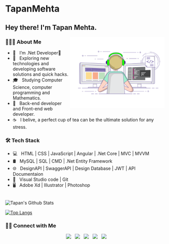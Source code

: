 # TapanMehta
<h2> Hey there! I'm Tapan Mehta. </h2>
<img align="right" alt="GIF" src="https://raw.githubusercontent.com/devSouvik/devSouvik/master/gif3.gif" width="300"/>


<h3> 👨🏻‍💻 About Me </h3>

- 🔭 &nbsp; I’m .Net Developer🤔
- 🤔 &nbsp; Exploring new technologies and developing software solutions and quick hacks.
- 🎓 &nbsp; Studying Computer Science, computer programming and Mathematics.
- 💼 &nbsp; Back-end developer and Front-end web developer.
- ☕ &nbsp; I belive, a perfect cup of tea can be the ultimate solution for any stress. 

<h3>🛠 Tech Stack</h3>

- 💻 &nbsp; HTML | CSS | JavaScript | Angular | .Net Core | MVC | MVVM
- 🛢 &nbsp;  MySQL | SQL | CMD | .Net Entity Framework
- 🌐 &nbsp; DesignAPI | SwaggerAPI | Design Database | JWT | API Documentaion
- 🔧 &nbsp; Visual Studio code | Git
- 🖥 &nbsp; Adobe Xd | Illustrator | Photoshop

<br>

<img align="center" src="https://github-readme-stats.vercel.app/api?username=mehtatapan&include_all_commits=true&count_private=true&show_icons=true&line_height=20&title_color=7A7ADB&icon_color=2234AE&text_color=D3D3D3&bg_color=0,000000,130F40" alt="Tapan's Github Stats">

</br>

[![Top Langs](https://github-readme-stats.vercel.app/api/top-langs/?username=mehtatapan&layout=compact&text_color=daf7dc&bg_color=151515)](https://github.com/mehtatapan/github-readme-stats)


<h3> 🤝🏻 Connect with Me </h3>

<p align="center">
&nbsp; <a href="https://www.facebook.com/tapan.mehta.370/" target="_blank" rel="noopener noreferrer"><img src="https://img.icons8.com/plasticine/100/000000/facebook.png" width="50" /></a>  
 &nbsp; <a href="https://twitter.com/TapanMe46721376" target="_blank" rel="noopener noreferrer"><img src="https://img.icons8.com/plasticine/100/000000/twitter.png" width="50" /></a>  
&nbsp; <a href="https://www.instagram.com/mr._gutsy/" target="_blank" rel="noopener noreferrer"><img src="https://img.icons8.com/plasticine/100/000000/instagram-new.png" width="50" /></a>  
&nbsp; <a href="https://www.linkedin.com/in/tapan-mehta-231359168/" target="_blank" rel="noopener noreferrer"><img src="https://img.icons8.com/plasticine/100/000000/linkedin.png" width="50" /></a>
&nbsp; <a href="mailto:mehtatapan44@gmail.com" target="_blank" rel="noopener noreferrer"><img src="https://img.icons8.com/plasticine/100/000000/gmail.png"  width="50" /></a>

</p>
